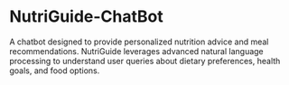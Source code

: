 # NutriGuide-ChatBot
 A chatbot designed to provide personalized nutrition advice and meal recommendations. NutriGuide leverages advanced natural language processing to understand user queries about dietary preferences, health goals, and food options.
